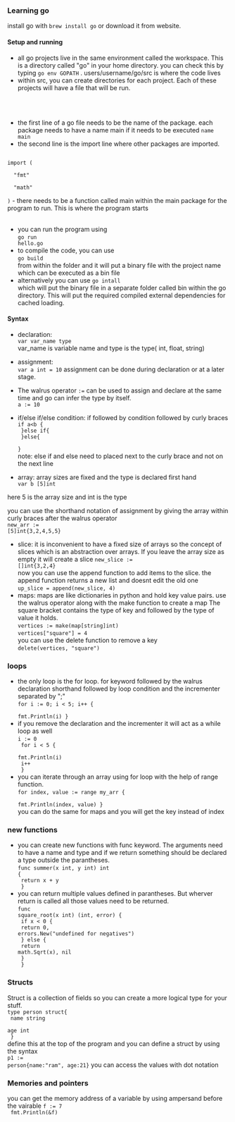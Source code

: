 ### Learning go

install go with
<code>brew install go</code>
or download it from website.

#### Setup and running

- all go projects live in the same environment called the workspace. This is a directory called "go" in your home directory. you can check this by typing <code>go env GOPATH</code> . users/username/go/src is where the code lives
- within src, you can create directories for each project. Each of these projects will have a file that will be run.
<br>
<br>

- the first line of a go file needs to be the name of the package. each package needs to have a name main if it needs to be executed
<code>name main</code>
- the second line is the import line where other packages are imported.
<code>
import (<br>
  "fmt"<br>
  "math"<br>
)</code>
- there needs to be a function called main within the main package for the program to run. This is where the program starts


<br>
<br>

- you can run the program using <br>
<code>go run hello.go</code><br>
- to compile the code, you can use <br>
<code>go build</code><br> from within the folder and it will put a binary file with the project name which can be executed as a bin file
- alternatively you can use
<code>go intall</code><br> which will put the binary file in a separate folder called bin within the go directory. This will put the required compiled external dependencies for cached loading.


#### Syntax

- declaration: <br>
<code>var var_name type</code>
<br>var_name is variable name and type is the type( int, float, string)
- assignment: <br>
<code>var a int = 10</code>
assignment can be done during declaration or at a later stage.

- The walrus operator <code>:=</code> can be used to assign and declare at the same time and go can infer the type by itself.<br>
<code>a := 10</code>


- if/else if/else condition: if followed by condition followed by curly braces<br>
<code>if a\<b {<br>
  }else if{<br>
}else{<br>
}</code><br>
note: else if and else need to placed next to the curly brace and not on the next line

- array: array sizes are fixed and the type is declared first hand<br>
<code>var b [5]int</code><br>

here 5 is the array size and int is the type

you can use the shorthand notation of assignment by giving the array within curly braces after the walrus operator<br>
<code>new_arr := [5]int{3,2,4,5,5}</code>
- slice: it is inconvenient to have a fixed size of arrays so the concept of slices which is an abstraction over arrays. If you leave the array size as empty it will create a slice
<code>new_slice := []int{3,2,4}</code><br>
now you can use the append function to add items to the slice. the append function returns a new list and doesnt edit the old one<br>
<code>up_slice = append(new_slice, 4)</code>
- maps: maps are like dictionaries in python and hold key value pairs.
use the walrus operator along with the make function to create a map The square bracket contains the type of key and followed by the type of value it holds.<br>
<code>vertices := make(map[string]int)</code><br>
<code>vertices["square"] = 4</code><br>
you can use the delete function to remove a key<br>
<code>delete(vertices, "square")</code><br>

###  loops

- the only loop is the for loop. for keyword followed by the walrus declaration shorthand followed by loop condition and the incrementer separated by ";" <br>
<code>for i := 0; i \< 5; i++ {<br>
fmt.Println(i)
}</code><br>
- if you remove the declaration and the incrementer it will act as a while loop as well<br>
<code>i := 0<br>
for i \< 5 {<br>
fmt.Println(i)<br>
i++<br>
}</code><br>
- you can iterate through an array using for loop with the help of range function.<br>
<code>for index, value := range my_arr {<br>
fmt.Println(index, value)
}</code><br>
you can do the same for maps and you will get the key instead of index


###  new functions

- you can create new functions with func keyword. The arguments need to have a name and type and if we return something should be declared a type  outside the parantheses.<br>
<code>func summer(x int, y int) int {<br>
return x + y<br>
}</code>
- you can return multiple values defined in parantheses. But wherver return is called all those values need to be returned.<br>
<code>func square_root(x int) (int, error) {<br>
  if x < 0 {<br>
    return 0, errors.New("undefined for negatives")<br>
  } else {<br>
  return math.Sqrt(x), nil  <br>
  }<br>
}</code>

### Structs

Struct is a collection of fields so you can create a more logical type for your stuff.<br>
<code>type person struct{<br>
  name string<br>
  age int<br>
  }</code><br>
define this at the top of the program and you can define a struct by using the syntax<br>
<code>p1 := person{name:"ram", age:21}</code>
you can access the values with dot notation


### Memories and pointers
you can get the memory address of a variable by using ampersand before the vairable
<code>f := 7<br>
fmt.Println(&f)
<code>
